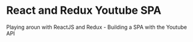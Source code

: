 # React and Redux Youtube SPA

Playing aroun with ReactJS and Redux - Building a SPA with the Youtube API 